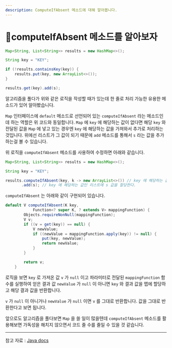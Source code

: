 ```yaml
---
description: ComputeIfAbsent 메소드에 대해 알아봅니다.
---
```


# computeIfAbsent 메소드를 알아보자

```java
Map<String, List<String>> results = new HashMap<>();

String key = "KEY";

if (!results.containsKey(key)) {
    results.put(key, new ArrayList<>());
}

results.get(key).add(s);
```

알고리즘을 풀다가 위와 같은 로직을 작성할 때가 있는데 한 줄로 처리 가능한 유용한 메소드가 있어 알아봤습니다.

`Map` 인터페이스에 `default` 메소드로 선언되어 있는 `computeIfAbsent` 라는 메소드인데 하는 역할은 위 코드와 동일합니다. `Map` 에 `key` 에 해당하는 값이 없다면 해당 `key` 와 전달된 값을 `Map` 에 넣고 있는 경우엔 `key` 에 해당하는 값을 가져와서 추가로 처리하는 것입니다. 위에선 리스트가 그 값이 되기 때문에 `add` 메소드를 통해서 `s` 라는 값을 추가하는걸 볼 수 있습니다.

위 로직을 `computeIfAbsent` 메소드를 사용하여 수정하면 아래와 같습니다.

```java
Map<String, List<String>> results = new HashMap<>();

String key = "KEY";

results.computeIfAbsent(key, k -> new ArrayList<>()) // key 에 해당하는 값이 없으면 새로운 리스트를 값으로 해서 저장하고 가져온다.
       .add(s); // key 에 해당하는 값인 리스트에 s 값을 할당한다.
```

`computeIfAbsent` 는 아래와 같이 구현되어 있습니다.

```java
default V computeIfAbsent(K key,
            Function<? super K, ? extends V> mappingFunction) {
        Objects.requireNonNull(mappingFunction);
        V v;
        if ((v = get(key)) == null) {
            V newValue;
            if ((newValue = mappingFunction.apply(key)) != null) {
                put(key, newValue);
                return newValue;
            }
        }

        return v;
    }
```

로직을 보면 `key` 로 가져온 값 `v` 가 `null` 이고 파라미터로 전달된 `mappingFunction` 함수를 실행하여 얻은 결과 값 `newValue` 가 `null` 이 아니면 `key` 와 결과 값을 맵에 할당하고 해당 결과 값을 반환합니다.

`v` 가 `null` 이 아니거나 `newValue` 가 `null` 이면 `v` 를 그대로 반환합니다. 값을 그대로 반환한다고 보면 됩니다.

앞으로도 알고리즘을 풀다보면 `Map` 을 쓸 일이 많을텐데 `computeIfAbsent` 메소드를 활용해보면 가독성을 해치지 않으면서 코드 줄 수를 줄일 수 있을 것 같습니다.

***

참고 자료 : [Java docs](https://docs.oracle.com/en/java/javase/11/docs/api/java.base/java/util/Map.html#computeIfAbsent\(K,java.util.function.Function\))
